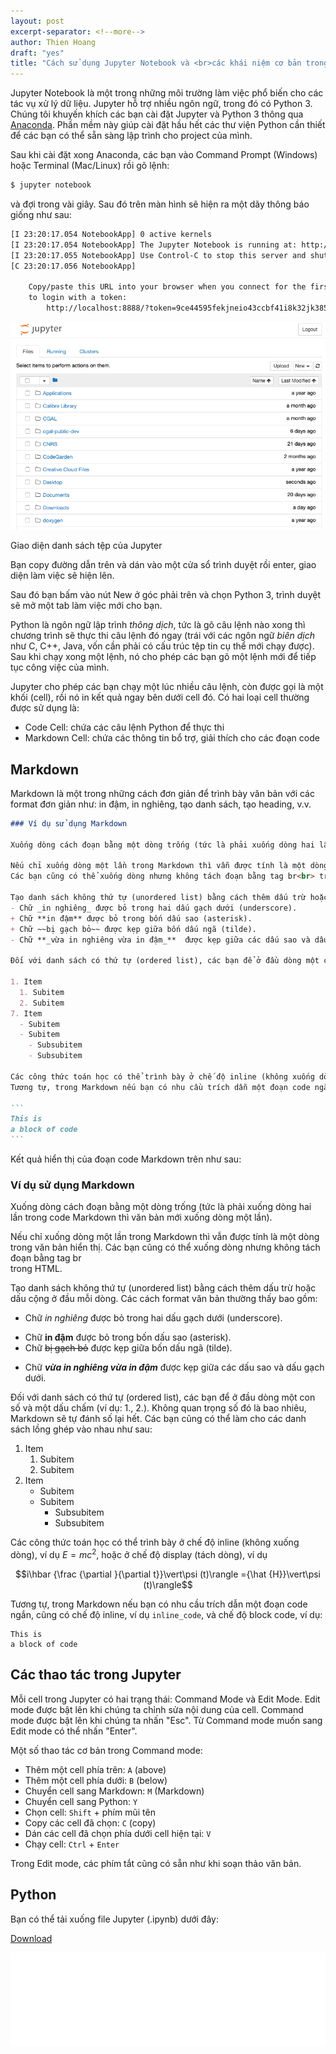 ```yaml
---
layout: post
excerpt-separator: <!--more-->
author: Thien Hoang
draft: "yes"
title: "Cách sử dụng Jupyter Notebook và <br>các khái niệm cơ bản trong Python"
---
```


Jupyter Notebook là một trong những môi trường làm việc phổ biến cho các tác vụ xử lý dữ liệu. Jupyter hỗ trợ nhiều ngôn ngữ, trong đó có Python 3. Chúng tôi khuyến khích các bạn cài đặt Jupyter và Python 3 thông qua [Anaconda](https://www.anaconda.com/distribution/). Phần mềm này giúp cài đặt hầu hết các thư viện Python cần thiết để các bạn có thể sẵn sàng lập trình cho project của mình.

<!--more-->

Sau khi cài đặt xong Anaconda, các bạn vào Command Prompt (Windows) hoặc Terminal (Mac/Linux) rồi gõ lệnh:

```bash
$ jupyter notebook
```

và đợi trong vài giây. Sau đó trên màn hình sẽ hiện ra một dãy thông báo giống như sau:

```bash
[I 23:20:17.054 NotebookApp] 0 active kernels
[I 23:20:17.054 NotebookApp] The Jupyter Notebook is running at: http://localhost:8888/?token=9ce44595fekjneio43ccbf41i8k32jk385d5c6bcf29e06c4
[I 23:20:17.055 NotebookApp] Use Control-C to stop this server and shut down all kernels (twice to skip confirmation).
[C 23:20:17.056 NotebookApp]

    Copy/paste this URL into your browser when you connect for the first time,
    to login with a token:
        http://localhost:8888/?token=9ce44595fekjneio43ccbf41i8k32jk385d5c6bcf29e06c4
```

<div class="post-image-right">
    <a href="/images/blog/jupyter-1.png" data-lightbox="jupyter" data-title="Giao diện danh sách tệp của Jupyter">
        <img src="/images/blog/jupyter-1.png">
    </a>
    <p class="post-image-caption">Giao diện danh sách tệp của Jupyter</p>
</div>

Bạn copy đường dẫn trên và dán vào một cửa sổ trình duyệt rồi enter, giao diện làm việc sẽ hiện lên.

Sau đó bạn bấm vào nút New ở góc phải trên và chọn Python 3, trình duyệt sẽ mở một tab làm việc mới cho bạn.

Python là ngôn ngữ lập trình _thông dịch_, tức là gõ câu lệnh nào xong thì chương trình sẽ thực thi câu lệnh đó ngay (trái với các ngôn ngữ _biên dịch_ như C, C++, Java, vốn cần phải có cấu trúc tệp tin cụ thể mới chạy được). Sau khi chạy xong một lệnh, nó cho phép các bạn gõ một lệnh mới để tiếp tục công việc của mình.

Jupyter cho phép các bạn chạy một lúc nhiều câu lệnh, còn được gọi là một khối (cell), rồi nó in kết quả ngay bên dưới cell đó. Có hai loại cell thường được sử dụng là:

- Code Cell: chứa các câu lệnh Python để thực thi
- Markdown Cell: chứa các thông tin bổ trợ, giải thích cho các đoạn code

## Markdown

Markdown là một trong những cách đơn giản để trình bày văn bản với các format đơn giản như: in đậm, in nghiêng, tạo danh sách, tạo heading, v.v.

````md
### Ví dụ sử dụng Markdown

Xuống dòng cách đoạn bằng một dòng trống (tức là phải xuống dòng hai lần trong code Markdown thì văn bản mới xuống dòng một lần).

Nếu chỉ xuống dòng một lần trong Markdown thì vẫn được tính là một dòng trong văn bản hiển thị.
Các bạn cũng có thể xuống dòng nhưng không tách đoạn bằng tag br<br> trong HTML.

Tạo danh sách không thứ tự (unordered list) bằng cách thêm dấu trừ hoặc dấu cộng ở đầu mỗi dòng. Các cách format văn bản thường thấy bao gồm:
- Chữ _in nghiêng_ được bỏ trong hai dấu gạch dưới (underscore).
+ Chữ **in đậm** được bỏ trong bốn dấu sao (asterisk).
+ Chữ ~~bị gạch bỏ~~ được kẹp giữa bốn dấu ngã (tilde).
- Chữ **_vừa in nghiêng vừa in đậm_**  được kẹp giữa các dấu sao và dấu gạch dưới.

Đối với danh sách có thứ tự (ordered list), các bạn để ở đầu dòng một con số và một dấu chấm (ví dụ: 1., 2.). Không quan trọng số đó là bao nhiêu, Markdown sẽ tự đánh số lại hết. Các bạn cũng có thể làm cho các danh sách lồng ghép vào nhau như sau:

1. Item
  1. Subitem
  2. Subitem
7. Item
  - Subitem
  - Subitem
    - Subsubitem
    - Subsubitem
    
Các công thức toán học có thể trình bày ở chế độ inline (không xuống dòng), ví dụ $E=mc^2$, hoặc ở chế độ display (tách dòng), ví dụ $$i\hbar {\frac {\partial }{\partial t}}|\psi (t)\rangle ={\hat {H}}|\psi (t)\rangle$$.
Tương tự, trong Markdown nếu bạn có nhu cầu trích dẫn một đoạn code ngắn, cũng có chế độ inline, ví dụ `inline_code`, và chế độ block code, ví dụ:

``` 
This is
a block of code
```

````

Kết quả hiển thị của đoạn code Markdown trên như sau:

### Ví dụ sử dụng Markdown

Xuống dòng cách đoạn bằng một dòng trống (tức là phải xuống dòng hai lần trong code Markdown thì văn bản mới xuống dòng một lần).

Nếu chỉ xuống dòng một lần trong Markdown thì vẫn được tính là một dòng trong văn bản hiển thị.
Các bạn cũng có thể xuống dòng nhưng không tách đoạn bằng tag br<br> trong HTML.

Tạo danh sách không thứ tự (unordered list) bằng cách thêm dấu trừ hoặc dấu cộng ở đầu mỗi dòng. Các cách format văn bản thường thấy bao gồm:
- Chữ _in nghiêng_ được bỏ trong hai dấu gạch dưới (underscore).
+ Chữ **in đậm** được bỏ trong bốn dấu sao (asterisk).
+ Chữ ~~bị gạch bỏ~~ được kẹp giữa bốn dấu ngã (tilde).
- Chữ **_vừa in nghiêng vừa in đậm_**  được kẹp giữa các dấu sao và dấu gạch dưới.

Đối với danh sách có thứ tự (ordered list), các bạn để ở đầu dòng một con số và một dấu chấm (ví dụ: 1., 2.). Không quan trọng số đó là bao nhiêu, Markdown sẽ tự đánh số lại hết. Các bạn cũng có thể làm cho các danh sách lồng ghép vào nhau như sau:

1. Item
    1. Subitem
    2. Subitem
7. Item
    - Subitem
    - Subitem
        - Subsubitem
        - Subsubitem
    
Các công thức toán học có thể trình bày ở chế độ inline (không xuống dòng), ví dụ $E=mc^2$, hoặc ở chế độ display (tách dòng), ví dụ

$$i\hbar {\frac {\partial }{\partial t}}\vert\psi (t)\rangle ={\hat {H}}\vert\psi (t)\rangle$$

Tương tự, trong Markdown nếu bạn có nhu cầu trích dẫn một đoạn code ngắn, cũng có chế độ inline, ví dụ `inline_code`, và chế độ block code, ví dụ:

```
This is
a block of code
```

## Các thao tác trong Jupyter

Mỗi cell trong Jupyter có hai trạng thái: Command Mode và Edit Mode. Edit mode được bật lên khi chúng ta chỉnh sửa nội dung của cell. Command mode được bật lên khi chúng ta nhấn "Esc". Từ Command mode muốn sang Edit mode có thể nhấn "Enter".

Một số thao tác cơ bản trong Command mode:

- Thêm một cell phía trên: `A` (above)
- Thêm một cell phía dưới: `B` (below)
- Chuyển cell sang Markdown: `M` (Markdown)
- Chuyển cell sang Python: `Y`
- Chọn cell: `Shift` + phím mũi tên
- Copy các cell đã chọn: `C` (copy)
- Dán các cell đã chọn phía dưới cell hiện tại: `V`
- Chạy cell: `Ctrl` + `Enter`

Trong Edit mode, các phím tắt cũng có sẵn như khi soạn thảo văn bản.

## Python

Bạn có thể tải xuống file Jupyter (.ipynb) dưới đây:

<a href="/notebook/introduction.ipynb" target="_blank" class="button" download>Download</a>

<script src="/js/main.js"></script>
<iframe src="/notebook/introduction.html" width="100%" onload="resizeIframe(this)" frameBorder="0">
    <p>Your browser does not support iframes.</p>
</iframe>

